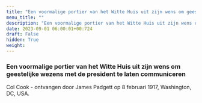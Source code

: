 ```yaml
---
title: "Een voormalige portier van het Witte Huis uit zijn wens om geestelijke wezens met de president te laten communiceren"
menu_title: ""
description: "Een voormalige portier van het Witte Huis uit zijn wens om geestelijke wezens met de president te laten communiceren"
date: 2023-09-01 06:00:01+00:724
draft: False
hidden: True
weight:
---
```

### Een voormalige portier van het Witte Huis uit zijn wens om geestelijke wezens met de president te laten communiceren

Col Cook - ontvangen door James Padgett op 8 februari 1917, Washington, DC, USA.
